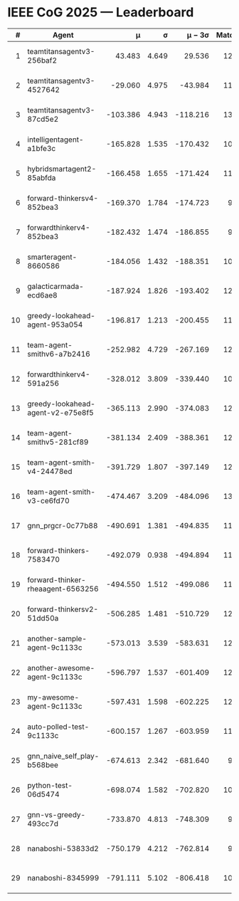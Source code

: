 # IEEE CoG 2025 — Leaderboard

| # | Agent | μ | σ | μ − 3σ | Matches | Updated |
|---:|---|---:|---:|---:|---:|---|
| 1 | teamtitansagentv3-256baf2 | 43.483 | 4.649 | 29.536 | 12380 | 2025-08-21 17:04 |
| 2 | teamtitansagentv3-4527642 | -29.060 | 4.975 | -43.984 | 11874 | 2025-08-21 17:04 |
| 3 | teamtitansagentv3-87cd5e2 | -103.386 | 4.943 | -118.216 | 13266 | 2025-08-21 17:04 |
| 4 | intelligentagent-a1bfe3c | -165.828 | 1.535 | -170.432 | 10287 | 2025-08-21 17:04 |
| 5 | hybridsmartagent2-85abfda | -166.458 | 1.655 | -171.424 | 11009 | 2025-08-21 17:04 |
| 6 | forward-thinkersv4-852bea3 | -169.370 | 1.784 | -174.723 | 9842 | 2025-08-21 17:04 |
| 7 | forwardthinkerv4-852bea3 | -182.432 | 1.474 | -186.855 | 9868 | 2025-08-21 17:04 |
| 8 | smarteragent-8660586 | -184.056 | 1.432 | -188.351 | 10760 | 2025-08-21 17:04 |
| 9 | galacticarmada-ecd6ae8 | -187.924 | 1.826 | -193.402 | 12000 | 2025-08-21 17:04 |
| 10 | greedy-lookahead-agent-953a054 | -196.817 | 1.213 | -200.455 | 11818 | 2025-08-21 17:04 |
| 11 | team-agent-smithv6-a7b2416 | -252.982 | 4.729 | -267.169 | 12020 | 2025-08-21 17:04 |
| 12 | forwardthinkerv4-591a256 | -328.012 | 3.809 | -339.440 | 10458 | 2025-08-21 17:04 |
| 13 | greedy-lookahead-agent-v2-e75e8f5 | -365.113 | 2.990 | -374.083 | 12298 | 2025-08-21 17:04 |
| 14 | team-agent-smithv5-281cf89 | -381.134 | 2.409 | -388.361 | 12740 | 2025-08-21 17:04 |
| 15 | team-agent-smith-v4-24478ed | -391.729 | 1.807 | -397.149 | 12902 | 2025-08-21 17:04 |
| 16 | team-agent-smith-v3-ce6fd70 | -474.467 | 3.209 | -484.096 | 13342 | 2025-08-21 17:04 |
| 17 | gnn_prgcr-0c77b88 | -490.691 | 1.381 | -494.835 | 11390 | 2025-08-21 17:04 |
| 18 | forward-thinkers-7583470 | -492.079 | 0.938 | -494.894 | 11640 | 2025-08-21 17:04 |
| 19 | forward-thinker-rheaagent-6563256 | -494.550 | 1.512 | -499.086 | 11908 | 2025-08-21 17:04 |
| 20 | forward-thinkersv2-51dd50a | -506.285 | 1.481 | -510.729 | 12288 | 2025-08-21 17:04 |
| 21 | another-sample-agent-9c1133c | -573.013 | 3.539 | -583.631 | 12420 | 2025-08-21 17:04 |
| 22 | another-awesome-agent-9c1133c | -596.797 | 1.537 | -601.409 | 12980 | 2025-08-21 17:04 |
| 23 | my-awesome-agent-9c1133c | -597.431 | 1.598 | -602.225 | 12460 | 2025-08-21 17:04 |
| 24 | auto-polled-test-9c1133c | -600.157 | 1.267 | -603.959 | 11880 | 2025-08-21 17:04 |
| 25 | gnn_naive_self_play-b568bee | -674.613 | 2.342 | -681.640 | 9980 | 2025-08-21 17:04 |
| 26 | python-test-06d5474 | -698.074 | 1.582 | -702.820 | 10320 | 2025-08-21 17:04 |
| 27 | gnn-vs-greedy-493cc7d | -733.870 | 4.813 | -748.309 | 9900 | 2025-08-21 17:04 |
| 28 | nanaboshi-53833d2 | -750.179 | 4.212 | -762.814 | 9640 | 2025-08-21 17:04 |
| 29 | nanaboshi-8345999 | -791.111 | 5.102 | -806.418 | 10150 | 2025-08-21 17:04 |
